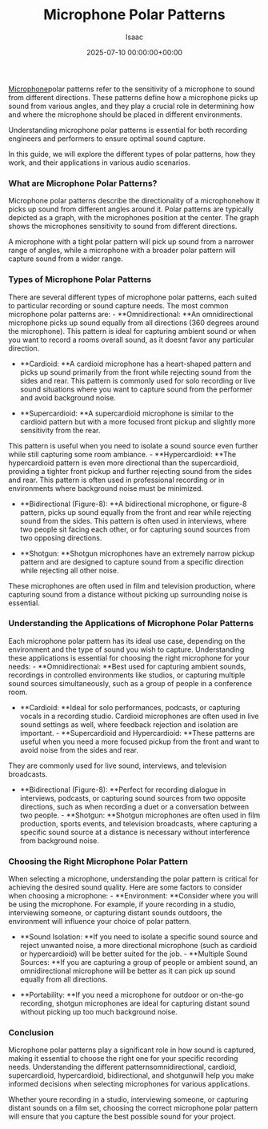 ﻿---
title: Microphone Polar Patterns
description: Microphone polar patterns refer to the sensitivity of a microphone to sound from different directions. These patterns define how a microphone picks up sound...
slug: /microphone-polar-patterns/
date: 2025-07-10 00:00:00+00:00
lastmod: 2025-07-10 00:00:00+03:00
author: Isaac
categories:

- Guide
tags:

- guide

- microphone

- polar
layout: post
---

[Microphone](https://pestpolicy.com/types-of-microphones/)polar patterns refer to the sensitivity of a microphone to sound from different directions. These patterns define how a microphone picks up sound from various angles, and they play a crucial role in determining how and where the microphone should be placed in different environments.

Understanding microphone polar patterns is essential for both recording engineers and performers to ensure optimal sound capture.

In this guide, we will explore the different types of polar patterns, how they work, and their applications in various audio scenarios.

###  What are Microphone Polar Patterns?

Microphone polar patterns describe the directionality of a microphonehow it picks up sound from different angles around it. Polar patterns are typically depicted as a graph, with the microphones position at the center. The graph shows the microphones sensitivity to sound from different directions.

A microphone with a tight polar pattern will pick up sound from a narrower range of angles, while a microphone with a broader polar pattern will capture sound from a wider range.

###  Types of Microphone Polar Patterns

There are several different types of microphone polar patterns, each suited to particular recording or sound capture needs. The most common microphone polar patterns are: - **Omnidirectional: **An omnidirectional microphone picks up sound equally from all directions (360 degrees around the microphone). This pattern is ideal for capturing ambient sound or when you want to record a rooms overall sound, as it doesnt favor any particular direction.

- **Cardioid: **A cardioid microphone has a heart-shaped pattern and picks up sound primarily from the front while rejecting sound from the sides and rear. This pattern is commonly used for solo recording or live sound situations where you want to capture sound from the performer and avoid background noise.

- **Supercardioid: **A supercardioid microphone is similar to the cardioid pattern but with a more focused front pickup and slightly more sensitivity from the rear.

This pattern is useful when you need to isolate a sound source even further while still capturing some room ambiance. - **Hypercardioid: **The hypercardioid pattern is even more directional than the supercardioid, providing a tighter front pickup and further rejecting sound from the sides and rear. This pattern is often used in professional recording or in environments where background noise must be minimized.

- **Bidirectional (Figure-8): **A bidirectional microphone, or figure-8 pattern, picks up sound equally from the front and rear while rejecting sound from the sides. This pattern is often used in interviews, where two people sit facing each other, or for capturing sound sources from two opposing directions.

- **Shotgun: **Shotgun microphones have an extremely narrow pickup pattern and are designed to capture sound from a specific direction while rejecting all other noise.

These microphones are often used in film and television production, where capturing sound from a distance without picking up surrounding noise is essential.

###  Understanding the Applications of Microphone Polar Patterns

Each microphone polar pattern has its ideal use case, depending on the environment and the type of sound you wish to capture. Understanding these applications is essential for choosing the right microphone for your needs: - **Omnidirectional: **Best used for capturing ambient sounds, recordings in controlled environments like studios, or capturing multiple sound sources simultaneously, such as a group of people in a conference room.

- **Cardioid: **Ideal for solo performances, podcasts, or capturing vocals in a recording studio. Cardioid microphones are often used in live sound settings as well, where feedback rejection and isolation are important. - **Supercardioid and Hypercardioid: **These patterns are useful when you need a more focused pickup from the front and want to avoid noise from the sides and rear.

They are commonly used for live sound, interviews, and television broadcasts.

- **Bidirectional (Figure-8): **Perfect for recording dialogue in interviews, podcasts, or capturing sound sources from two opposite directions, such as when recording a duet or a conversation between two people. - **Shotgun: **Shotgun microphones are often used in film production, sports events, and television broadcasts, where capturing a specific sound source at a distance is necessary without interference from background noise.

###  Choosing the Right Microphone Polar Pattern

When selecting a microphone, understanding the polar pattern is critical for achieving the desired sound quality. Here are some factors to consider when choosing a microphone: - **Environment: **Consider where you will be using the microphone. For example, if youre recording in a studio, interviewing someone, or capturing distant sounds outdoors, the environment will influence your choice of polar pattern.

- **Sound Isolation: **If you need to isolate a specific sound source and reject unwanted noise, a more directional microphone (such as cardioid or hypercardioid) will be better suited for the job. - **Multiple Sound Sources: **If you are capturing a group of people or ambient sound, an omnidirectional microphone will be better as it can pick up sound equally from all directions.

- **Portability: **If you need a microphone for outdoor or on-the-go recording, shotgun microphones are ideal for capturing distant sound without picking up too much background noise.

###  Conclusion

Microphone polar patterns play a significant role in how sound is captured, making it essential to choose the right one for your specific recording needs. Understanding the different patternsomnidirectional, cardioid, supercardioid, hypercardioid, bidirectional, and shotgunwill help you make informed decisions when selecting microphones for various applications.

Whether youre recording in a studio, interviewing someone, or capturing distant sounds on a film set, choosing the correct microphone polar pattern will ensure that you capture the best possible sound for your project.
